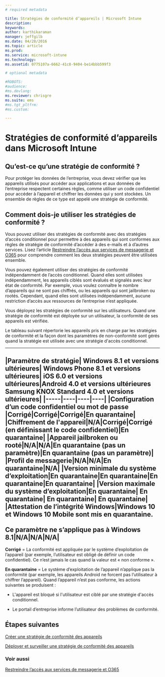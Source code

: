 ```yaml
---
# required metadata

title: Stratégies de conformité d’appareils | Microsoft Intune
description:
keywords:
author: karthikaraman
manager: jeffgilb
ms.date: 04/28/2016
ms.topic: article
ms.prod:
ms.service: microsoft-intune
ms.technology:
ms.assetid: 0775107a-6662-41c8-9404-be14bbb599f3

# optional metadata

#ROBOTS:
#audience:
#ms.devlang:
ms.reviewer: chrisgre
ms.suite: ems
#ms.tgt_pltfrm:
#ms.custom:

---
```


# Stratégies de conformité d’appareils dans Microsoft Intune
## Qu’est-ce qu’une stratégie de conformité ?
Pour protéger les données de l’entreprise, vous devez vérifier que les appareils utilisés pour accéder aux applications et aux données de l’entreprise respectent certaines règles, comme utiliser un code confidentiel pour accéder à l’appareil et chiffrer les données qui y sont stockées. Un ensemble de règles de ce type est appelé une stratégie de conformité.

## Comment dois-je utiliser les stratégies de conformité ?
Vous pouvez utiliser des stratégies de conformité avec des stratégies d’accès conditionnel pour permettre à des appareils qui sont conformes aux règles de stratégie de conformité d’accéder à des e-mails et à d’autres services. Lisez l’article [Restreindre l’accès aux services de messagerie et O365](restrict-access-to-email-and-o365-services-with-microsoft-intune.md) pour comprendre comment les deux stratégies peuvent être utilisées ensemble.

Vous pouvez également utiliser des stratégies de conformité indépendamment de l’accès conditionnel. Quand elles sont utilisées indépendamment, les appareils ciblés sont évalués et signalés avec leur état de conformité. Par exemple, vous voulez connaître le nombre d’appareils qui ne sont pas chiffrés, ou les appareils qui sont jailbroken ou rootés. Cependant, quand elles sont utilisées indépendamment, aucune restriction d’accès aux ressources de l’entreprise n’est appliquée.

Vous déployez les stratégies de conformité sur les utilisateurs. Quand une stratégie de conformité est déployée sur un utilisateur, la conformité de ses appareils est vérifiée.

Le tableau suivant répertorie les appareils pris en charge par les stratégies de conformité et la façon dont les paramètres de non-conformité sont gérés quand la stratégie est utilisée avec une stratégie d'accès conditionnel.

--------------

|Paramètre de stratégie| Windows 8.1 et versions ultérieures| Windows Phone 8.1 et versions ultérieures| iOS 6.0 et versions ultérieures|Android 4.0 et versions ultérieures<br/>Samsung KNOX Standard 4.0 et versions ultérieures|
|-----|----|----|----|
|**Configuration d’un code confidentiel ou mot de passe** |Corrigé|Corrigé|Corrigé|En quarantaine|
|**Chiffrement de l'appareil**|N/A|Corrigé|Corrigé (en définissant le code confidentiel)|En quarantaine|
|**Appareil jailbroken ou rooté**|N/A|N/A|En quarantaine (pas un paramètre)|En quarantaine (pas un paramètre)|
|**Profil de messagerie**|N/A|N/A|En quarantaine|N/A|
|**Version minimale du système d’exploitation**|En quarantaine|En quarantaine|En quarantaine|En quarantaine|
|**Version maximale du système d’exploitation**|En quarantaine| En quarantaine| En quarantaine| En quarantaine|
|**Attestation de l’intégrité Windows**|Windows 10 et Windows 10 Mobile sont mis en quarantaine.<br /><br />Ce paramètre ne s’applique pas à Windows 8.1|N/A|N/A|N/A|
--------------
**Corrigé** = La conformité est appliquée par le système d’exploitation de l’appareil (par exemple, l’utilisateur est obligé de définir un code confidentiel).  Ce n’est jamais le cas quand la valeur est « non conforme ».

**En quarantaine** = Le système d’exploitation de l’appareil n’applique pas la conformité (par exemple, les appareils Android ne forcent pas l’utilisateur à chiffrer l’appareil). Quand l’appareil n’est pas conforme, les actions suivantes se produisent :

-   L'appareil est bloqué si l'utilisateur est ciblé par une stratégie d'accès conditionnel.

-   Le portail d’entreprise informe l’utilisateur des problèmes de conformité.

## Étapes suivantes
[Créer une stratégie de conformité des appareils](create-a-device-compliance-policy-in-microsoft-intune.md)

[Déployer et surveiller une stratégie de conformité des appareils](deploy-and-monitor-a-device-compliance-policy-in-microsoft-intune.md)

### Voir aussi
[Restreindre l’accès aux services de messagerie et O365](restrict-access-to-email-and-o365-services-with-microsoft-intune.md)


<!--HONumber=Jun16_HO2-->


